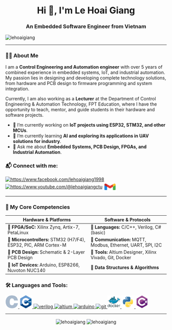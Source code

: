 <h1 align="center">Hi 👋, I'm Le Hoai Giang</h1>
<h3 align="center">An Embedded Software Engineer from Vietnam</h3>

<p align="left"> <img src="https://komarev.com/ghpvc/?username=lehoaigiang&label=Profile%20views&color=0e75b6&style=flat" alt="lehoaigiang" /> </p>

---

### 🙋‍♂️ About Me

I am a **Control Engineering and Automation engineer** with over 5 years of combined experience in embedded systems, IoT, and industrial automation. My passion lies in designing and developing complete technology solutions, from hardware and PCB design to firmware programming and system integration.

Currently, I am also working as a **Lecturer** at the Department of Control Engineering & Automation Technology, FPT Education, where I have the opportunity to teach, mentor, and guide students in their hardware and software projects.
- 🔭 I’m currently working on **IoT projects using ESP32, STM32, and other MCUs**.
- 🌱 I’m currently learning **AI and exploring its applications in UAV solutions for industry**.
- 💬 Ask me about **Embedded Systems, PCB Design, FPGAs, and Industrial Automation**.

<h3 align="left">📬 Connect with me:</h3>
<p align="left">
<a href="https://www.facebook.com/LeHoaiGiangTDH" target="blank"><img align="center" src="https://raw.githubusercontent.com/rahuldkjain/github-profile-readme-generator/master/src/images/icons/Social/facebook.svg" alt="https://www.facebook.com/lehoaigiang1998" height="30" width="40" /></a>
<a href="http://www.youtube.com/@lehoaigiangctu" target="blank"><img align="center" src="https://raw.githubusercontent.com/rahuldkjain/github-profile-readme-generator/master/src/images/icons/Social/youtube.svg" alt="https://www.youtube.com/@lehoaigiangctu" height="30" width="40" /></a>
<a href="mailto:lehoaigiangg@gmail.com" target="blank"><img align="center" src="https://raw.githubusercontent.com/rahuldkjain/github-profile-readme-generator/master/src/images/icons/Social/gmail.svg" alt="lehoaigiangg@gmail.com" height="30" width="40" /></a>
</p>

---

### 🚀 My Core Competencies

| Hardware & Platforms                                                                                             | Software & Protocols                                                                         |
| ---------------------------------------------------------------------------------------------------------------- | -------------------------------------------------------------------------------------------- |
| 🔹 **FPGA/SoC:** Xilinx Zynq, Artix-7, PetaLinux                                               | 🔹 **Languages:** C/C++, Verilog, C# (basic)                               |
| 🔹 **Microcontrollers:** STM32 (H7/F4), ESP32, PIC, ARM Cortex-M                         | 🔹 **Communication:** MQTT, Modbus, Ethernet, UART, SPI, I2C                |
| 🔹 **PCB Design:** Schematic & 2-Layer PCB Design                                                 |🔹 **Tools:** Altium Designer, Xilinx Vivado, Git, Docker                  |
| 🔹 **IoT Devices:** Arduino, ESP8266, Nuvoton NUC140                                         | 🔹 **Data Structures & Algorithms** |

<h3 align="left">🛠 Languages and Tools:</h3>
<p align="left">
    <a href="https://www.cprogramming.com/" target="_blank" rel="noreferrer"> <img src="https://raw.githubusercontent.com/devicons/devicon/master/icons/c/c-original.svg" alt="c" width="40" height="40"/> </a>
    <a href="https://www.w3schools.com/cpp/" target="_blank" rel="noreferrer"> <img src="https://raw.githubusercontent.com/devicons/devicon/master/icons/cplusplus/cplusplus-original.svg" alt="cplusplus" width="40" height="40"/> </a>
    <a href="https://www.xilinx.com/products/design-tools/vivado.html" target="_blank" rel="noreferrer"> <img src="https://upload.wikimedia.org/wikipedia/commons/thumb/8/8d/Xilinx_logo.svg/1200px-Xilinx_logo.svg.png" alt="verilog" width="50" height="40"/> </a>
    <a href="https://www.altium.com/" target="_blank" rel="noreferrer"> <img src="https://cdn.worldvectorlogo.com/logos/altium-designer-1.svg" alt="altium" width="40" height="40"/> </a>
    <a href="https://www.arduino.cc/" target="_blank" rel="noreferrer"> <img src="https://cdn.worldvectorlogo.com/logos/arduino-1.svg" alt="arduino" width="40" height="40"/> </a>
    <a href="https://git-scm.com/" target="_blank" rel="noreferrer"> <img src="https://www.vectorlogo.zone/logos/git-scm/git-scm-icon.svg" alt="git" width="40" height="40"/> </a>
    <a href="https://www.docker.com/" target="_blank" rel="noreferrer"> <img src="https://raw.githubusercontent.com/devicons/devicon/master/icons/docker/docker-original-wordmark.svg" alt="docker" width="40" height="40"/> </a>
    <a href="https://www.python.org" target="_blank" rel="noreferrer"> <img src="https://raw.githubusercontent.com/devicons/devicon/master/icons/python/python-original.svg" alt="python" width="40" height="40"/> </a>
    <a href="https://www.w3schools.com/cs/" target="_blank" rel="noreferrer"> <img src="https://raw.githubusercontent.com/devicons/devicon/master/icons/csharp/csharp-original.svg" alt="csharp" width="40" height="40"/> </a>
</p>

---
<p align="center">
    <img align="center" src="https://github-readme-stats.vercel.app/api?username=lehoaigiang&show_icons=true&locale=en" alt="lehoaigiang" />
    <img align="center" src="https://github-readme-stats.vercel.app/api/top-langs?username=lehoaigiang&show_icons=true&locale=en&layout=compact" alt="lehoaigiang" />
</p>